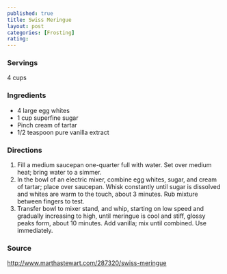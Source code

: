 ```yaml
---
published: true
title: Swiss Meringue
layout: post
categories: [Frosting]
rating: 
---
```

### Servings
4 cups

### Ingredients
- 4 large egg whites
- 1 cup superfine sugar
- Pinch cream of tartar
- 1/2 teaspoon pure vanilla extract

### Directions
1. Fill a medium saucepan one-quarter full with water. Set over medium heat; bring water to a simmer.
2. In the bowl of an electric mixer, combine egg whites, sugar, and cream of tartar; place over saucepan. Whisk constantly until sugar is dissolved and whites are warm to the touch, about 3 minutes. Rub mixture between fingers to test.
3. Transfer bowl to mixer stand, and whip, starting on low speed and gradually increasing to high, until meringue is cool and stiff, glossy peaks form, about 10 minutes. Add vanilla; mix until combined. Use immediately.

### Source
<a href="http://www.marthastewart.com/287320/swiss-meringue" target="new">http://www.marthastewart.com/287320/swiss-meringue</a>
